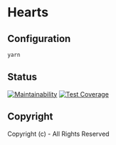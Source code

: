 # Hearts

## Configuration

```sh
yarn
```

## Status

[![Maintainability](https://api.codeclimate.com/v1/badges/5af3ee584ba04fb11626/maintainability)](https://codeclimate.com/github/ksylvest/gethearts/maintainability)
[![Test Coverage](https://api.codeclimate.com/v1/badges/5af3ee584ba04fb11626/test_coverage)](https://codeclimate.com/github/ksylvest/gethearts/test_coverage)

## Copyright

Copyright (c) - All Rights Reserved
